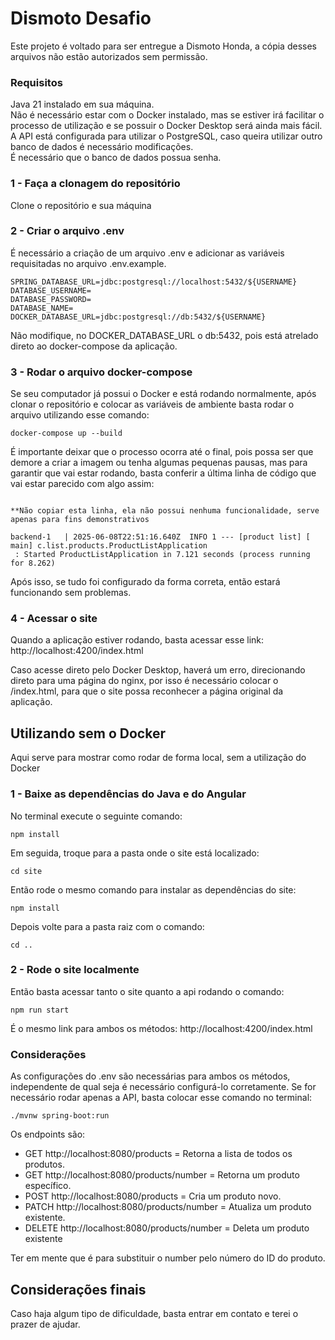 # Dismoto Desafio

Este projeto é voltado para ser entregue a Dismoto Honda, a cópia desses arquivos não estão autorizados sem permissão.

### Requisitos
Java 21 instalado em sua máquina.  
Não é necessário estar com o Docker instalado, mas se estiver irá facilitar o processo de utilização e se possuir o Docker Desktop será ainda mais fácil.  
A API está configurada para utilizar o PostgreSQL, caso queira utilizar outro banco de dados é necessário modificações.  
É necessário que o banco de dados possua senha.  

### 1 - Faça a clonagem do repositório
Clone o repositório e sua máquina

### 2 - Criar o arquivo .env
É necessário a criação de um arquivo .env e adicionar as variáveis requisitadas no arquivo .env.example.

```
SPRING_DATABASE_URL=jdbc:postgresql://localhost:5432/${USERNAME}
DATABASE_USERNAME=
DATABASE_PASSWORD=
DATABASE_NAME=
DOCKER_DATABASE_URL=jdbc:postgresql://db:5432/${USERNAME}
```

Não modifique, no DOCKER_DATABASE_URL o db:5432, pois está atrelado direto ao docker-compose da aplicação.

### 3 - Rodar o arquivo docker-compose
Se seu computador já possui o Docker e está rodando normalmente, após clonar o repositório e colocar as variáveis de ambiente basta rodar o arquivo utilizando esse comando:

```
docker-compose up --build
```

É importante deixar que o processo ocorra até o final, pois possa ser que demore a criar a imagem ou tenha algumas pequenas pausas, mas para garantir que vai estar rodando, 
basta conferir a última linha de código que vai estar parecido com algo assim:
```

**Não copiar esta linha, ela não possui nenhuma funcionalidade, serve apenas para fins demonstrativos

backend-1   | 2025-06-08T22:51:16.640Z  INFO 1 --- [product list] [           main] c.list.products.ProductListApplication  
 : Started ProductListApplication in 7.121 seconds (process running for 8.262)
```

Após isso, se tudo foi configurado da forma correta, então estará funcionando sem problemas.

### 4 - Acessar o site
Quando a aplicação estiver rodando, basta acessar esse link:
http://localhost:4200/index.html

Caso acesse direto pelo Docker Desktop, haverá um erro, direcionando direto para uma página do nginx, por isso é necessário colocar o /index.html, 
para que o site possa reconhecer a página original da aplicação.

## Utilizando sem o Docker

Aqui serve para mostrar como rodar de forma local, sem a utilização do Docker

### 1 - Baixe as dependências do Java e do Angular
No terminal execute o seguinte comando:

```
npm install
```

Em seguida, troque para a pasta onde o site está localizado:

```
cd site
```

Então rode o mesmo comando para instalar as dependências do site:

```
npm install
```

Depois volte para a pasta raiz com o comando:

```
cd ..
```

### 2 - Rode o site localmente
Então basta acessar tanto o site quanto a api rodando o comando:

```
npm run start
```

É o mesmo link para ambos os métodos: http://localhost:4200/index.html

### Considerações
As configurações do .env são necessárias para ambos os métodos, independente de qual seja é necessário configurá-lo corretamente.
Se for necessário rodar apenas a API, basta colocar esse comando no terminal:

```
./mvnw spring-boot:run
```

Os endpoints são:

- GET http://localhost:8080/products = Retorna a lista de todos os produtos.
- GET http://localhost:8080/products/number = Retorna um produto específico.
- POST http://localhost:8080/products = Cria um produto novo.
- PATCH http://localhost:8080/products/number = Atualiza um produto existente.
- DELETE http://localhost:8080/products/number = Deleta um produto existente

Ter em mente que é para substituir o number pelo número do ID do produto.


## Considerações finais
Caso haja algum tipo de dificuldade, basta entrar em contato e terei o prazer de ajudar.

